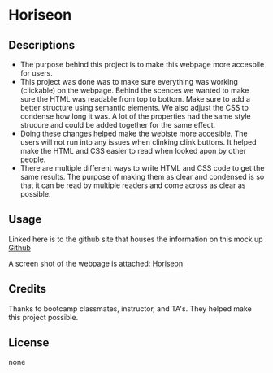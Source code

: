 # Horiseon

## Descriptions

- The purpose behind this project is to make this webpage more accesbile for users.
- This project was done was to make sure everything was working (clickable) on the webpage. Behind the scences we wanted to make sure the HTML was readable from top to bottom. Make sure to add a better structure using semantic elements. We also adjust the CSS to condense how long it was. A lot of the properties had the same style strucure and could be added together for the same effect.
- Doing these changes helped make the webiste more accesible. The users will not run into any issues when clinking clink buttons. It helped make the HTML and CSS easier to read when looked apon by other people.
- There are multiple different ways to write HTML and CSS code to get the same results. The purpose of making them as clear and condensed is so that it can be read by multiple readers and come across as clear as possible.

## Usage

Linked here is to the github site that houses the information on this mock up [Github](https://github.com/sweetkloid/Horiseon)

A screen shot of the webpage is attached: [Horiseon](assets/images/Screenshot%202023-03-23%20193512.jpg)

## Credits

Thanks to bootcamp classmates, instructor, and TA's. They helped make this project possible.

## License

none

